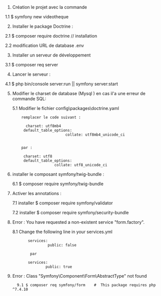 1. Création le projet avec la commande 

  1.1 $ symfony new   videotheque

2. Installer le package Doctrine :

  2.1 $ composer require doctrine  // installation 

  2.2  modification URL de database   .env  

3. Installer un serveur de développement

  3.1 $ composer req server


4. Lancer le serveur :

  4.1 $ php bin/console server:run  ||    symfony server:start

5. Modifier le charset de database (Mysql ) en cas il'a une erreur de commande SQL:

    5.1 Modifier le fichier    config\packages\doctrine.yaml

           remplacer le code suivant :

             charset: utf8mb4
            default_table_options:
                               collate: utf8mb4_unicode_ci


           par :

            charset: utf8
            default_table_options:
                          collate: utf8_unicode_ci                    

6. installer le composant symfony/twig-bundle :

     6.1 $ composer require symfony/twig-bundle  


7. Activer les annotations  :

     7.1 installer    $ composer require symfony/validator

     7.2 installer  $ composer require symfony/security-bundle 

8. Error : You have requested a non-existent service "form.factory".

   8.1 Change the following line in your services.yml

              services:
                       public: false 

               par

              services:
                      public: true

9. Error :   Class "Symfony\Component\Form\AbstractType" not found

         9.1 $ composer req symfony/form    #  This package requires php ^7.4.10